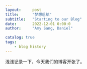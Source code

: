 ```yaml
---
layout:     post
title:      "梦想启航"
subtitle:   "Starting to our Blog"
date:       2022-12-01 0:00:0
author:     "Amy Sang, Daniel"

catalog: true
tags:
    - blog history
---
```


浅浅记录一下，今天我们的博客开张了。

<!-- header-img: "img/post-bg-alitrip.jpg" -->
